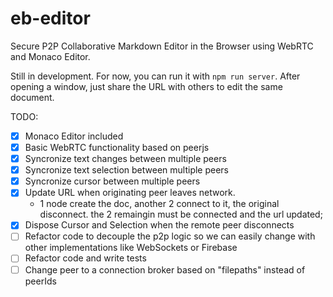 # eb-editor

Secure P2P Collaborative Markdown Editor in the Browser using WebRTC and Monaco Editor.

Still in development. For now, you can run it with `npm run server`. After opening a window, just share the URL with others to edit the same document.

TODO:

- [x] Monaco Editor included
- [x] Basic WebRTC functionality based on peerjs
- [x] Syncronize text changes between multiple peers
- [x] Syncronize text selection between multiple peers
- [x] Syncronize cursor between multiple peers
- [x] Update URL when originating peer leaves network. 
    - 1 node create the doc, another 2 connect to it, the original disconnect. the 2 remaingin must be connected and the url updated;
- [x] Dispose Cursor and Selection when the remote peer disconnects
- [ ] Refactor code to decouple the p2p logic so we can easily change with other implementations like WebSockets or Firebase
- [ ] Refactor code and write tests
- [ ] Change peer to a connection broker based on "filepaths" instead of peerIds
